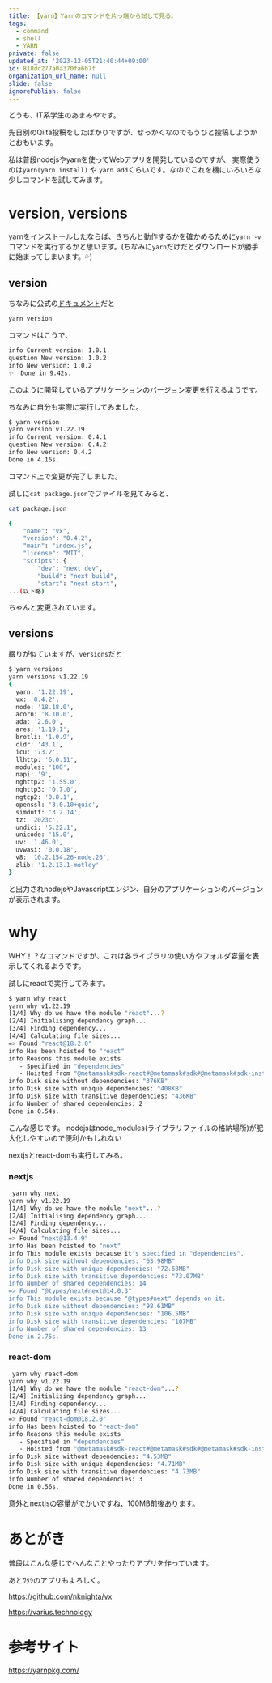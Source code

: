 ```yaml
---
title: 【yarn】Yarnのコマンドを片っ端から試して見る。
tags:
  - command
  - shell
  - YARN
private: false
updated_at: '2023-12-05T21:40:44+09:00'
id: 818dc277a0a370fa6b7f
organization_url_name: null
slide: false
ignorePublish: false
---
```

どうも、IT系学生のあまみやです。

先日別のQiita投稿をしたばかりですが、せっかくなのでもうひと投稿しようかとおもいます。

私は普段nodejsやyarnを使ってWebアプリを開発しているのですが、 実際使うのは`yarn(yarn install)` や `yarn add`くらいです。なのでこれを機にいろいろな少しコマンドを試してみます。

# version, versions

yarnをインストールしたならば、きちんと動作するかを確かめるために`yarn -v` コマンドを実行するかと思います。(ちなみに`yarn`だけだとダウンロードが勝手に始まってしまいます。💦)

## version
ちなみに公式の[ドキュメント](https://classic.yarnpkg.com/lang/en/docs/cli/version/)だと

```bash
yarn version
```

コマンドはこうで、

```bash
info Current version: 1.0.1
question New version: 1.0.2
info New version: 1.0.2
✨  Done in 9.42s.
```

このように開発しているアプリケーションのバージョン変更を行えるようです。 

ちなみに自分も実際に実行してみました。 

```bash
$ yarn version
yarn version v1.22.19
info Current version: 0.4.1
question New version: 0.4.2
info New version: 0.4.2
Done in 4.16s.
```

コマンド上で変更が完了しました。

試しに`cat package.json`でファイルを見てみると、 

```bash
cat package.json

{
    "name": "vx",
    "version": "0.4.2",
    "main": "index.js",
    "license": "MIT",
    "scripts": {
        "dev": "next dev",
        "build": "next build",
        "start": "next start",
...(以下略)
```

ちゃんと変更されています。

## versions

綴りが似ていますが、`versions`だと

```bash
$ yarn versions
yarn versions v1.22.19
{
  yarn: '1.22.19',
  vx: '0.4.2',
  node: '18.18.0',
  acorn: '8.10.0',
  ada: '2.6.0',
  ares: '1.19.1',
  brotli: '1.0.9',
  cldr: '43.1',
  icu: '73.2',
  llhttp: '6.0.11',
  modules: '108',
  napi: '9',
  nghttp2: '1.55.0',
  nghttp3: '0.7.0',
  ngtcp2: '0.8.1',
  openssl: '3.0.10+quic',
  simdutf: '3.2.14',
  tz: '2023c',
  undici: '5.22.1',
  unicode: '15.0',
  uv: '1.46.0',
  uvwasi: '0.0.18',
  v8: '10.2.154.26-node.26',
  zlib: '1.2.13.1-motley'
}
```

と出力されnodejsやJavascriptエンジン、自分のアプリケーションのバージョンが表示されます。

# why

WHY！？なコマンドですが、これは各ライブラリの使い方やフォルダ容量を表示してくれるようです。

試しにreactで実行してみます。

```bash
$ yarn why react
yarn why v1.22.19
[1/4] Why do we have the module "react"...?
[2/4] Initialising dependency graph...
[3/4] Finding dependency...
[4/4] Calculating file sizes...
=> Found "react@18.2.0"
info Has been hoisted to "react"
info Reasons this module exists
   - Specified in "dependencies"
   - Hoisted from "@metamask#sdk-react#@metamask#sdk#@metamask#sdk-install-modal-web#react"
info Disk size without dependencies: "376KB"
info Disk size with unique dependencies: "408KB"
info Disk size with transitive dependencies: "436KB"
info Number of shared dependencies: 2
Done in 0.54s.
```

こんな感じです。
nodejsはnode_modules(ライブラリファイルの格納場所)が肥大化しやすいので便利かもしれない

nextjsとreact-domも実行してみる。

### nextjs

```bash
 yarn why next
yarn why v1.22.19
[1/4] Why do we have the module "next"...?
[2/4] Initialising dependency graph...
[3/4] Finding dependency...
[4/4] Calculating file sizes...
=> Found "next@13.4.9"
info Has been hoisted to "next"
info This module exists because it's specified in "dependencies".
info Disk size without dependencies: "63.98MB"
info Disk size with unique dependencies: "72.58MB"
info Disk size with transitive dependencies: "73.07MB"
info Number of shared dependencies: 14
=> Found "@types/next#next@14.0.3"
info This module exists because "@types#next" depends on it.
info Disk size without dependencies: "98.61MB"
info Disk size with unique dependencies: "106.5MB"
info Disk size with transitive dependencies: "107MB"
info Number of shared dependencies: 13
Done in 2.75s.
```

### react-dom

```bash
 yarn why react-dom
yarn why v1.22.19
[1/4] Why do we have the module "react-dom"...?
[2/4] Initialising dependency graph...
[3/4] Finding dependency...
[4/4] Calculating file sizes...
=> Found "react-dom@18.2.0"
info Has been hoisted to "react-dom"
info Reasons this module exists
   - Specified in "dependencies"
   - Hoisted from "@metamask#sdk-react#@metamask#sdk#@metamask#sdk-install-modal-web#react-dom"
info Disk size without dependencies: "4.53MB"
info Disk size with unique dependencies: "4.71MB"
info Disk size with transitive dependencies: "4.73MB"
info Number of shared dependencies: 3
Done in 0.56s.
```

意外とnextjsの容量がでかいですね、100MB前後あります。

# あとがき

普段はこんな感じでへんなことやったりアプリを作っています。

あとﾜﾀｼのアプリもよろしく。

https://github.com/nknighta/vx

https://varius.technology

# 参考サイト

https://yarnpkg.com/
